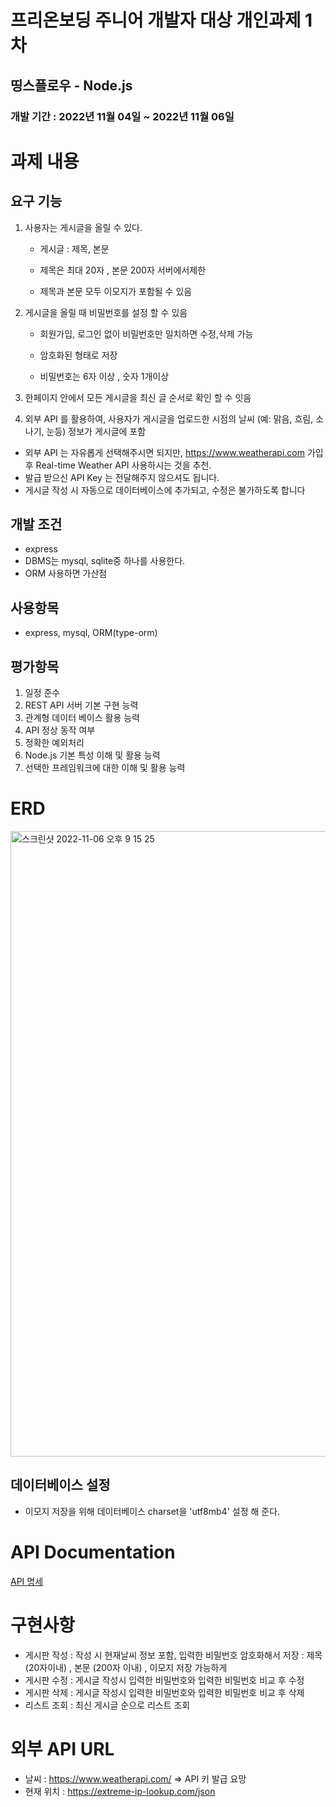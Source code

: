 # 프리온보딩 주니어 개발자 대상 개인과제 1차
## 띵스플로우 - Node.js

### 개발 기간 : 2022년 11월 04일  ~ 2022년 11월 06일

# 과제 내용
## 요구 기능

1. 사용자는 게시글을 올릴 수 있다.

     - 게시글 : 제목, 본문

     - 제목은 최대 20자 , 본문 200자 서버에서제한 

     - 제목과 본문 모두 이모지가 포함될 수 있음

2. 게시글을 올릴 때 비밀번호를 설정 할 수 있음 

      - 회원가입, 로그인 없이 비밀번호만 일치하면 수정,삭제 가능

      - 암호화된 형태로 저장 

      - 비밀번호는 6자 이상 , 숫자 1개이상 

3. 한페이지 안에서 모든 게시글을 최신 글 순서로 확인 할 수 잇음

4. 외부 API 를 활용하여, 사용자가 게시글을 업로드한 시점의 날씨
    (예: 맑음, 흐림, 소나기, 눈등) 정보가 게시글에 포함
-  외부 API 는 자유롭게 선택해주시면 되지만, https://www.weatherapi.com 가입 후
    Real-time Weather API 사용하시는 것을 추천.
-  발급 받으신 API Key 는 전달해주지 않으셔도 됩니다.
-  게시글 작성 시 자동으로 데이터베이스에 추가되고, 수정은 불가하도록 합니다

## 개발 조건
- express
- DBMS는 mysql, sqlite중 하나를 사용한다.
- ORM 사용하면 가산점
## 사용항목
- express, mysql, ORM(type-orm)
## 평가항목
1. 일정 준수
2. REST API 서버 기본 구현 능력
3. 관계형 데이터 베이스 활용 능력
4. API 정상 동작 여부
5. 정확한 예외처리
6. Node.js 기본 특성 이해 및 활용 능력
7. 선택한 프레임워크에 대한 이해 및 활용 능력

# ERD
<img width="1001" alt="스크린샷 2022-11-06 오후 9 15 25" src="https://user-images.githubusercontent.com/64879792/200170167-b5e0a9d4-9190-4e15-beab-09f4e85f9ae1.png">

## 데이터베이스 설정 
- 이모지 저장을 위해 데이터베이스  charset을 'utf8mb4' 설정 해 준다.

# API Documentation

[API 명세](https://www.notion.so/API-ea8510ac1c7a42158dc2ac1cc17dd8c0)

# 구현사항
- 게시판 작성 : 작성 시 현재날씨 정보 포함, 입력한 비밀번호 암호화해서 저장
           : 제목 (20자이내) , 본문 (200자 이내) , 이모지 저장 가능하게
- 게시판 수정 : 게시글 작성시 입력한 비밀번호와 입력한 비밀번호 비교 후 수정
- 게시판 삭제 : 게시글 작성시 입력한 비밀번호와 입력한 비밀번호 비교 후 삭제
- 리스트 조회 : 최신 게시글 순으로 리스트 조회

# 외부 API URL 
- 날씨 : https://www.weatherapi.com/ => API 키 발급 요망
- 현재 위치 : https://extreme-ip-lookup.com/json




